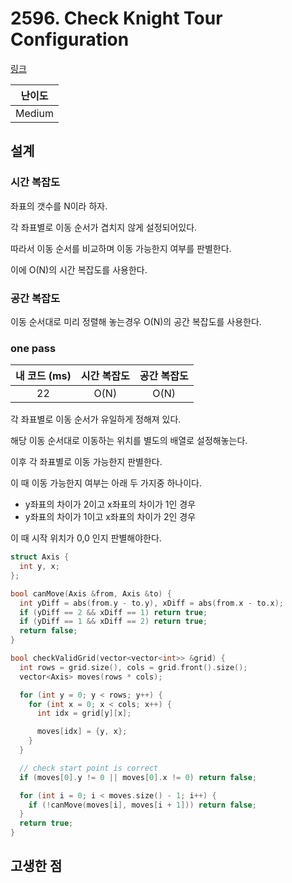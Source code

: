 # 2596. Check Knight Tour Configuration

[링크](https://leetcode.com/problems/check-knight-tour-configuration/description/)

| 난이도 |
| :----: |
| Medium |

## 설계

### 시간 복잡도

좌표의 갯수를 N이라 하자.

각 좌표별로 이동 순서가 겹치지 않게 설정되어있다.

따라서 이동 순서를 비교하며 이동 가능한지 여부를 판별한다.

이에 O(N)의 시간 복잡도를 사용한다.

### 공간 복잡도

이동 순서대로 미리 정렬해 놓는경우 O(N)의 공간 복잡도를 사용한다.

### one pass

| 내 코드 (ms) | 시간 복잡도 | 공간 복잡도 |
| :----------: | :---------: | :---------: |
|      22      |    O(N)     |    O(N)     |

각 좌표별로 이동 순서가 유일하게 정해져 있다.

해당 이동 순서대로 이동하는 위치를 별도의 배열로 설정해놓는다.

이후 각 좌표별로 이동 가능한지 판별한다.

이 때 이동 가능한지 여부는 아래 두 가지중 하나이다.

- y좌표의 차이가 2이고 x좌표의 차이가 1인 경우
- y좌표의 차이가 1이고 x좌표의 차이가 2인 경우

이 때 시작 위치가 0,0 인지 판별해야한다.

```cpp
struct Axis {
  int y, x;
};

bool canMove(Axis &from, Axis &to) {
  int yDiff = abs(from.y - to.y), xDiff = abs(from.x - to.x);
  if (yDiff == 2 && xDiff == 1) return true;
  if (yDiff == 1 && xDiff == 2) return true;
  return false;
}

bool checkValidGrid(vector<vector<int>> &grid) {
  int rows = grid.size(), cols = grid.front().size();
  vector<Axis> moves(rows * cols);

  for (int y = 0; y < rows; y++) {
    for (int x = 0; x < cols; x++) {
      int idx = grid[y][x];

      moves[idx] = {y, x};
    }
  }

  // check start point is correct
  if (moves[0].y != 0 || moves[0].x != 0) return false;

  for (int i = 0; i < moves.size() - 1; i++) {
    if (!canMove(moves[i], moves[i + 1])) return false;
  }
  return true;
}
```

## 고생한 점
